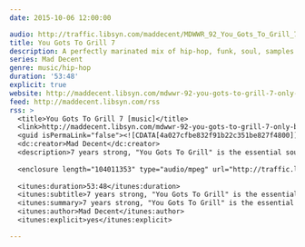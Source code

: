 ```yaml
---
date: 2015-10-06 12:00:00

audio: http://traffic.libsyn.com/maddecent/MDWWR_92_You_Gots_To_Grill_7_-_Only_Built_4_Kielbasa_Linx.mp3
title: You Gots To Grill 7
description: A perfectly marinated mix of hip-hop, funk, soul, samples and a few new flavors to keep the party on till the break of dawn.
series: Mad Decent
genre: music/hip-hop
duration: '53:48'
explicit: true
website: http://maddecent.libsyn.com/mdwwr-92-you-gots-to-grill-7-only-built-4-kielbasa-linx
feed: http://maddecent.libsyn.com/rss
rss: >
  <title>You Gots To Grill 7 [music]</title>
  <link>http://maddecent.libsyn.com/mdwwr-92-you-gots-to-grill-7-only-built-4-kielbasa-linx</link>
  <guid isPermaLink="false"><![CDATA[4a027cfbe832f91b22c351be827f4800]]></guid>
  <dc:creator>Mad Decent</dc:creator>
  <description>7 years strong, "You Gots To Grill" is the essential soundtrack for your backyard BBQs. Inspired by the cookout in Dr. Dre's "Nuthin' But A G Thang" video, it delivers a perfectly marinated mix of hip-hop, funk, soul, samples and a few new flavors to keep the party on till the break of dawn. Put a fresh crease in your khaki suit and make yourself a plate.</description>
  
  <enclosure length="104011353" type="audio/mpeg" url="http://traffic.libsyn.com/maddecent/MDWWR_92_You_Gots_To_Grill_7_-_Only_Built_4_Kielbasa_Linx.mp3" />
  
  <itunes:duration>53:48</itunes:duration>
  <itunes:subtitle>7 years strong, "You Gots To Grill" is the essential soundtrack for your backyard BBQs.</itunes:subtitle>
  <itunes:summary>7 years strong, "You Gots To Grill" is the essential soundtrack for your backyard BBQs. Inspired by the cookout in Dr. Dre's "Nuthin' But A G Thang" video, it delivers a perfectly marinated mix of hip-hop, funk, soul, samples and a few new flavors to keep the party on till the break of dawn. Put a fresh crease in your khaki suit and make yourself a plate.</itunes:summary>
  <itunes:author>Mad Decent</itunes:author>
  <itunes:explicit>yes</itunes:explicit>

---
```

